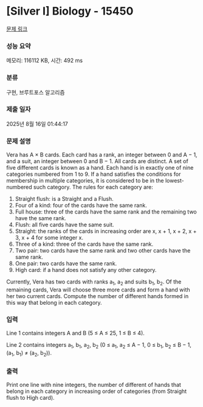 # [Silver I] Biology - 15450 

[문제 링크](https://www.acmicpc.net/problem/15450) 

### 성능 요약

메모리: 116112 KB, 시간: 492 ms

### 분류

구현, 브루트포스 알고리즘

### 제출 일자

2025년 8월 16일 01:44:17

### 문제 설명

<p>Vera has A × B cards. Each card has a rank, an integer between 0 and A − 1, and a suit, an integer between 0 and B − 1. All cards are distinct. A set of five different cards is known as a hand. Each hand is in exactly one of nine categories numbered from 1 to 9. If a hand satisfies the conditions for membership in multiple categories, it is considered to be in the lowest-numbered such category. The rules for each category are:</p>

<ol>
	<li>Straight flush: is a Straight and a Flush.</li>
	<li>Four of a kind: four of the cards have the same rank.</li>
	<li>Full house: three of the cards have the same rank and the remaining two have the same rank.</li>
	<li>Flush: all five cards have the same suit.</li>
	<li>Straight: the ranks of the cards in increasing order are x, x + 1, x + 2, x + 3, x + 4 for some integer x.</li>
	<li>Three of a kind: three of the cards have the same rank.</li>
	<li>Two pair: two cards have the same rank and two other cards have the same rank.</li>
	<li>One pair: two cards have the same rank.</li>
	<li>High card: if a hand does not satisfy any other category.</li>
</ol>

<p>Currently, Vera has two cards with ranks a<sub>1</sub>, a<sub>2</sub> and suits b<sub>1</sub>, b<sub>2</sub>. Of the remaining cards, Vera will choose three more cards and form a hand with her two current cards. Compute the number of different hands formed in this way that belong in each category.</p>

### 입력 

 <p>Line 1 contains integers A and B (5 ≤ A ≤ 25, 1 ≤ B ≤ 4).</p>

<p>Line 2 contains integers a<sub>1</sub>, b<sub>1</sub>, a<sub>2</sub>, b<sub>2</sub> (0 ≤ a<sub>1</sub>, a<sub>2</sub> ≤ A − 1, 0 ≤ b<sub>1</sub>, b<sub>2</sub> ≤ B − 1, (a<sub>1</sub>, b<sub>1</sub>) ≠ (a<sub>2</sub>, b<sub>2</sub>)).</p>

### 출력 

 <p>Print one line with nine integers, the number of different of hands that belong in each category in increasing order of categories (from Straight flush to High card).</p>

